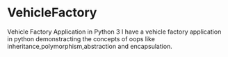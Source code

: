# VehicleFactory
Vehicle Factory Application in Python 3
I have a vehicle factory application in python demonstracting the concepts of oops like inheritance,polymorphism,abstraction and encapsulation. 
